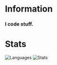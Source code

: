 # Information
### I code stuff.
# Stats
![Languages](https://github-readme-stats.vercel.app/api/top-langs/?username=endlessXD&theme=great-gatsby&bg_color=00000000)
![Stats](https://github-readme-stats.vercel.app/api?username=endlessXD&show_icons=true&theme=great-gatsby&bg_color=00000000)
